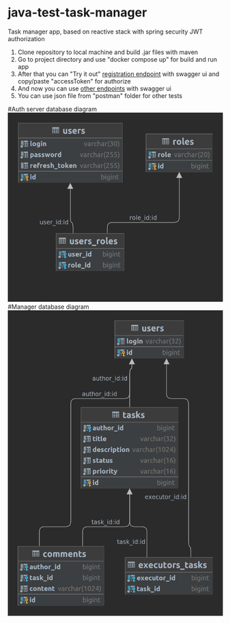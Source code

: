 # java-test-task-manager
Task manager app, based on reactive stack with spring security JWT authorization
1) Clone repository to local machine and build .jar files with maven
2) Go to project directory and use "docker compose up" for build and run app
3) After that you can "Try it out" [registration endpoint](http://localhost:8080/webjars/swagger-ui/index.html#/auth-controller/registration) with swagger ui and copy/paste "accessToken" for authorize
4) And now you can use [other endpoints](http://localhost:8080/swagger-ui) with swagger ui
5) You can use json file from "postman" folder for other tests

#Auth server database diagram
![](https://github.com/AlexeyHved/java-test-task-manager/blob/main/jwt-auth-server/jwtserver-diagram.png)
#Manager database diagram
![](https://github.com/AlexeyHved/java-test-task-manager/blob/main/manager/managerdb-diagram.png)
